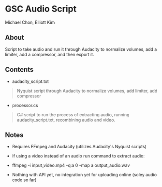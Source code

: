 # GSC Audio Script

Michael Chon, Elliott Kim

## About
Script to take audio and run it through Audacity to normalize volumes, add a limiter, add a compressor, and then export it.

## Contents
- audacity_script.txt
> Nyquist script through Audacity to normalize volumes, add limiter, add compressor
- processor.cs
> C# script to run the process of extracting audio, running audacity_script.txt, recombining audio and video.

## Notes
- Requires FFmpeg and Audacity (utilizes Audacity's Nyquist scripts)
- If using a video instead of an audio run command to extract audio:
- ffmpeg -i input_video.mp4 -q:a 0 -map a output_audio.wav

- Nothing with API yet, no integration yet for uploading online (soley audio code so far)

